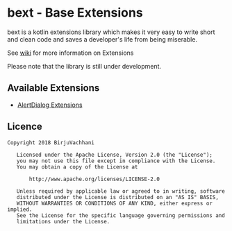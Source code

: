 # bext - Base Extensions

bext is a kotlin extensions library which makes it very easy to write short and clean code and saves a developer's life from being miserable. 

See [wiki](https://github.com/BirjuVachhani/bext/wiki) for more information on Extensions

Please note that the library is still under development.

## Available Extensions 

* [AlertDialog Extensions](https://github.com/BirjuVachhani/bext/wiki/AlertDialog-Extensions)

## Licence

```
Copyright 2018 BirjuVachhani

   Licensed under the Apache License, Version 2.0 (the "License");
   you may not use this file except in compliance with the License.
   You may obtain a copy of the License at

       http://www.apache.org/licenses/LICENSE-2.0

   Unless required by applicable law or agreed to in writing, software
   distributed under the License is distributed on an "AS IS" BASIS,
   WITHOUT WARRANTIES OR CONDITIONS OF ANY KIND, either express or implied.
   See the License for the specific language governing permissions and
   limitations under the License.
```
